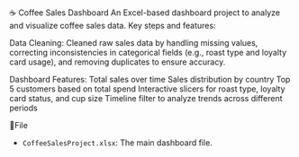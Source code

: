 ☕ Coffee Sales Dashboard
An Excel-based dashboard project to analyze and visualize coffee sales data.
Key steps and features:

Data Cleaning:
Cleaned raw sales data by handling missing values, correcting inconsistencies in categorical fields (e.g., roast type and loyalty card usage), and removing duplicates to ensure accuracy.

Dashboard Features:
Total sales over time
Sales distribution by country
Top 5 customers based on total spend
Interactive slicers for roast type, loyalty card status, and cup size
Timeline filter to analyze trends across different periods

📄File
- `CoffeeSalesProject.xlsx`: The main dashboard file.
